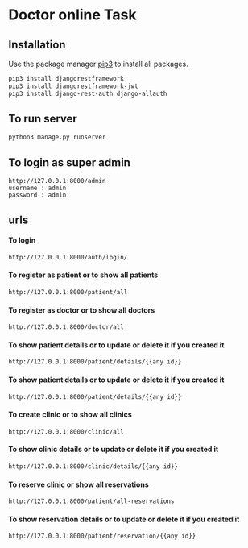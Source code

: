 # Doctor online Task


## Installation

Use the package manager [pip3](https://pip.pypa.io/en/stable/) to install all packages.

```bash
pip3 install djangorestframework
pip3 install djangorestframework-jwt
pip3 install django-rest-auth django-allauth
```

## To run server
```bash
python3 manage.py runserver
```

## To login as super admin
```
http://127.0.0.1:8000/admin
username : admin
password : admin
```
## urls
#### To login
```
http://127.0.0.1:8000/auth/login/
```
#### To register as patient or to show all patients
```
http://127.0.0.1:8000/patient/all

```
#### To register as doctor or to show all doctors
```
http://127.0.0.1:8000/doctor/all

```
#### To show patient details or to update or delete it if you created it
```
http://127.0.0.1:8000/patient/details/{{any id}}

```
#### To show patient details or to update or delete it if you created it
```
http://127.0.0.1:8000/patient/details/{{any id}}

``` 
#### To create clinic or to show all clinics

```
http://127.0.0.1:8000/clinic/all

```
#### To show clinic details or to update or delete it if you created it
```
http://127.0.0.1:8000/clinic/details/{{any id}} 

```
#### To reserve clinic or show all reservations
```
http://127.0.0.1:8000/patient/all-reservations

```
#### To show reservation details or to update or delete it if you created it

```
http://127.0.0.1:8000/patient/reservation/{{any id}}

```
